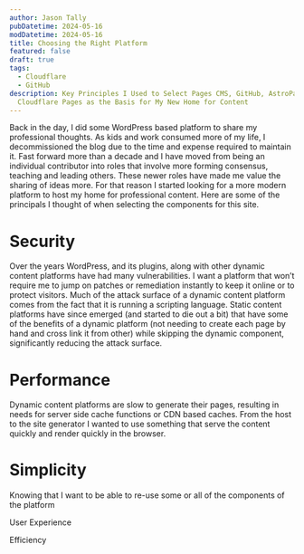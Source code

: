 ```yaml
---
author: Jason Tally
pubDatetime: 2024-05-16
modDatetime: 2024-05-16
title: Choosing the Right Platform
featured: false
draft: true
tags:
  - Cloudflare
  - GitHub
description: Key Principles I Used to Select Pages CMS, GitHub, AstroPaper, and
  Cloudflare Pages as the Basis for My New Home for Content
---
```

Back in the day, I did some WordPress based platform to share my professional thoughts. As kids and work consumed more of my life, I decommissioned the blog due to the time and expense required to maintain it. Fast forward more than a decade and I have moved from being an individual contributor into roles that involve more forming consensus, teaching and leading others. These newer roles have made me value the sharing of ideas more. For that reason I started looking for a more modern platform to host my home for professional content. Here are some of the principals I thought of when selecting the components for this site.

# Security

<p style="text-align: start">Over the years WordPress, and its plugins, along with other dynamic content platforms have had many vulnerabilities. I want a platform that won’t require me to jump on patches or remediation instantly to keep it online or to protect visitors. Much of the attack surface of a dynamic content platform comes from the fact that it is running a scripting language. Static content platforms have since emerged (and started to die out a bit) that have some of the benefits of a dynamic platform (not needing to create each page by hand and cross link it from other) while skipping the dynamic component, significantly reducing the attack surface.</p>

# Performance

<p style="text-align: start">Dynamic content platforms are slow to generate their pages, resulting in needs for server side cache functions or CDN based caches. From the host to the site generator I wanted to use something that serve the content quickly and render quickly in the browser.</p>

# Simplicity

<p style="text-align: start">Knowing that I want to be able to re-use some or all of the components of the platform</p><p style="text-align: start">User Experience</p><p style="text-align: start">Efficiency</p>
